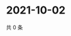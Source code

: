 # 2021-10-02

共 0 条

<!-- BEGIN -->
<!-- 最后更新时间 Sat Oct 02 2021 22:12:58 GMT+0800 (China Standard Time) -->

<!-- END -->
